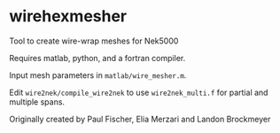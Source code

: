 # wirehexmesher
Tool to create wire-wrap meshes for Nek5000

Requires matlab, python, and a fortran compiler.

Input mesh parameters in `matlab/wire_mesher.m`.

Edit `wire2nek/compile_wire2nek` to use `wire2nek_multi.f` for partial and multiple spans.

Originally created by Paul Fischer, Elia Merzari and Landon Brockmeyer
